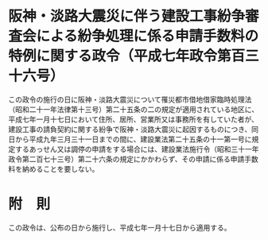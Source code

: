 # 阪神・淡路大震災に伴う建設工事紛争審査会による紛争処理に係る申請手数料の特例に関する政令（平成七年政令第百三十六号）
この政令の施行の日に阪神・淡路大震災について罹災都市借地借家臨時処理法（昭和二十一年法律第十三号）第二十五条の二の規定が適用されている地区に、平成七年一月十七日において住所、居所、営業所又は事務所を有していた者が、建設工事の請負契約に関する紛争で阪神・淡路大震災に起因するものにつき、同日から平成九年三月三十一日までの間に、建設業法第二十五条の十一第一号に規定するあっせん又は調停の申請をする場合には、建設業法施行令（昭和三十一年政令第二百七十三号）第二十六条の規定にかかわらず、その申請に係る申請手数料を納めることを要しない。
# 附　則
この政令は、公布の日から施行し、平成七年一月十七日から適用する。
